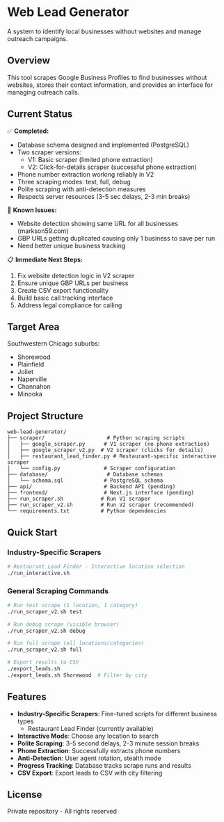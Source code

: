 # Web Lead Generator

A system to identify local businesses without websites and manage outreach campaigns.

## Overview

This tool scrapes Google Business Profiles to find businesses without websites, stores their contact information, and provides an interface for managing outreach calls.

## Current Status

✅ **Completed:**
- Database schema designed and implemented (PostgreSQL)
- Two scraper versions:
  - V1: Basic scraper (limited phone extraction)
  - V2: Click-for-details scraper (successful phone extraction)
- Phone number extraction working reliably in V2
- Three scraping modes: test, full, debug
- Polite scraping with anti-detection measures
- Respects server resources (3-5 sec delays, 2-3 min breaks)

🚧 **Known Issues:**
- Website detection showing same URL for all businesses (markson59.com)
- GBP URLs getting duplicated causing only 1 business to save per run
- Need better unique business tracking

📋 **Immediate Next Steps:**
1. Fix website detection logic in V2 scraper
2. Ensure unique GBP URLs per business
3. Create CSV export functionality
4. Build basic call tracking interface
5. Address legal compliance for calling

## Target Area

Southwestern Chicago suburbs:
- Shorewood
- Plainfield
- Joliet
- Naperville
- Channahon
- Minooka

## Project Structure

```
web-lead-generator/
├── scraper/                    # Python scraping scripts
│   ├── google_scraper.py      # V1 scraper (no phone extraction)
│   ├── google_scraper_v2.py  # V2 scraper (clicks for details)
│   ├── restaurant_lead_finder.py # Restaurant-specific interactive scraper
│   └── config.py              # Scraper configuration
├── database/                   # Database schemas
│   └── schema.sql             # PostgreSQL schema
├── api/                       # Backend API (pending)
├── frontend/                  # Next.js interface (pending)
├── run_scraper.sh            # Run V1 scraper
├── run_scraper_v2.sh         # Run V2 scraper (recommended)
└── requirements.txt          # Python dependencies
```

## Quick Start

### Industry-Specific Scrapers

```bash
# Restaurant Lead Finder - Interactive location selection
./run_interactive.sh
```

### General Scraping Commands

```bash
# Run test scrape (1 location, 1 category)
./run_scraper_v2.sh test

# Run debug scrape (visible browser)
./run_scraper_v2.sh debug

# Run full scrape (all locations/categories)
./run_scraper_v2.sh full

# Export results to CSV
./export_leads.sh
./export_leads.sh Shorewood  # Filter by city
```

## Features

- **Industry-Specific Scrapers**: Fine-tuned scripts for different business types
  - Restaurant Lead Finder (currently available)
- **Interactive Mode**: Choose any location to search
- **Polite Scraping**: 3-5 second delays, 2-3 minute session breaks
- **Phone Extraction**: Successfully extracts phone numbers
- **Anti-Detection**: User agent rotation, stealth mode
- **Progress Tracking**: Database tracks scrape runs and results
- **CSV Export**: Export leads to CSV with city filtering

## License

Private repository - All rights reserved